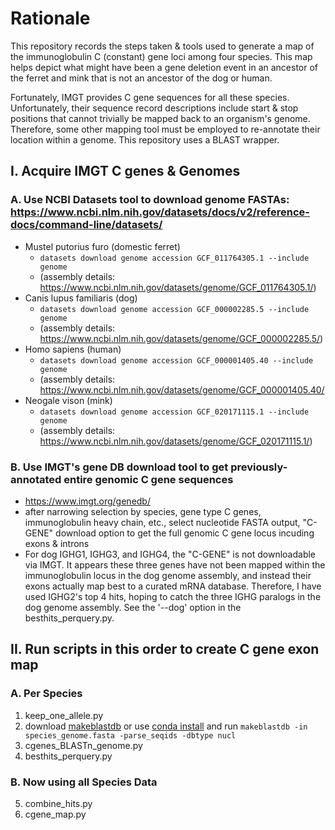 # Rationale
This repository records the steps taken & tools used to generate a map of the immunoglobulin C (constant) gene loci among four species. This map helps depict what might have been a gene deletion event in an ancestor of the ferret and mink that is not an ancestor of the dog or human.

Fortunately, IMGT provides C gene sequences for all these species. Unfortunately, their sequence record descriptions include start & stop positions that cannot trivially be mapped back to an organism's genome. Therefore, some other mapping tool must be employed to re-annotate their location within a genome. This repository uses a BLAST wrapper.

## I. Acquire IMGT C genes & Genomes
### A. Use NCBI Datasets tool to download genome FASTAs: https://www.ncbi.nlm.nih.gov/datasets/docs/v2/reference-docs/command-line/datasets/
- Mustel putorius furo (domestic ferret)
    - `datasets download genome accession GCF_011764305.1 --include genome`
    - (assembly details: https://www.ncbi.nlm.nih.gov/datasets/genome/GCF_011764305.1/)
- Canis lupus familiaris (dog)
    - `datasets download genome accession GCF_000002285.5 --include genome`
    - (assembly details: https://www.ncbi.nlm.nih.gov/datasets/genome/GCF_000002285.5/)
- Homo sapiens (human)
    - `datasets download genome accession GCF_000001405.40 --include genome`
    - (assembly details: https://www.ncbi.nlm.nih.gov/datasets/genome/GCF_000001405.40/
- Neogale vison (mink)
    - `datasets download genome accession GCF_020171115.1 --include genome`
    - (assembly details: https://www.ncbi.nlm.nih.gov/datasets/genome/GCF_020171115.1/)
### B. Use IMGT's gene DB download tool to get previously-annotated entire genomic C gene sequences
- https://www.imgt.org/genedb/
- after narrowing selection by species, gene type C genes, immunoglobulin heavy chain, etc., select nucleotide FASTA output, "C-GENE" download option to get the full genomic C gene locus incuding exons & introns
- For dog IGHG1, IGHG3, and IGHG4, the "C-GENE" is not downloadable via IMGT. It appears these three genes have not been mapped within the immunoglobulin locus in the dog genome assembly, and instead their exons actually map best to a curated mRNA database. Therefore, I have used IGHG2's top 4 hits, hoping to catch the three IGHG paralogs in the dog genome assembly. See the '--dog' option in the besthits_perquery.py.

## II. Run scripts in this order to create C gene exon map
### A. Per Species
1. keep_one_allele.py
2. download [makeblastdb](https://ftp.ncbi.nlm.nih.gov/blast/executables/blast+/LATEST/) or use [conda install](https://anaconda.org/bioconda/blast) and run `makeblastdb -in species_genome.fasta -parse_seqids -dbtype nucl`
3. cgenes_BLASTn_genome.py
4. besthits_perquery.py
### B. Now using all Species Data
5. combine_hits.py
6. cgene_map.py
